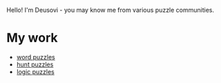 Hello! I'm Deusovi - you may know me from various puzzle communities.

# My work

 - [word puzzles](wordpuzzles.md)
 - [hunt puzzles](huntpuzzles.md)
 - [logic puzzles](logicpuzzles.md)
